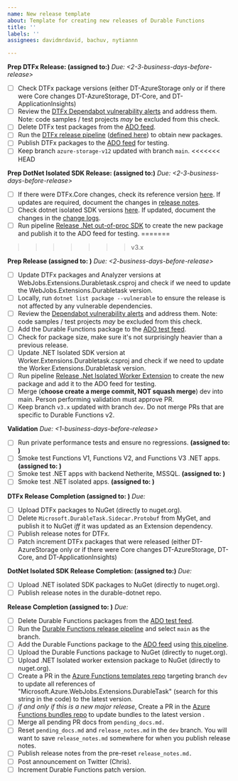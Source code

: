 ```yaml
---
name: New release template
about: Template for creating new releases of Durable Functions
title: ''
labels: ''
assignees: davidmrdavid, bachuv, nytiannn

---
```


**Prep DTFx Release: (assigned to:)**
_Due: <2-3-business-days-before-release>_
- [ ] Check DTFx package versions (either DT-AzureStorage only or if there were Core changes DT-AzureStorage, DT-Core, and DT-ApplicationInsights)
- [ ] Review the [DTFx Dependabot vulnerability alerts](https://github.com/Azure/durabletask/security/dependabot) and address them. Note: code samples / test projects _may_ be excluded from this check.
- [ ] Delete DTFx test packages from the [ADO feed](https://dev.azure.com/durabletaskframework/Durable%20Task%20Framework%20CI/_artifacts/feed/durabletask).
- [ ] Run the [DTFx release pipeline](https://durabletaskframework.visualstudio.com/Durable%20Task%20Framework%20CI/_build?definitionId=21) ([defined here](https://github.com/Azure/durabletask/blob/main/azure-pipelines-release.yml)) to obtain new packages.
- [ ] Publish DTFx packages to the [ADO feed](https://dev.azure.com/durabletaskframework/Durable%20Task%20Framework%20CI/_artifacts/feed/durabletask) for testing.
- [ ] Keep branch `azure-storage-v12` updated with branch `main`.
<<<<<<< HEAD

**Prep DotNet Isolated SDK Release: (assigned to:)**
_Due: <2-3-business-days-before-release>_
- [ ] If there were DTFx.Core changes, check its reference version [here](https://github.com/microsoft/durabletask-dotnet/blob/c838535adb6aedb6671cf193389ce63a6b4a9b24/src/Abstractions/Abstractions.csproj#L10). If updates are required, document the changes in [release notes](https://github.com/microsoft/durabletask-dotnet/blob/c838535adb6aedb6671cf193389ce63a6b4a9b24/src/Abstractions/RELEASENOTES.md).
- [ ] Check dotnet isolated SDK versions [here](https://github.com/microsoft/durabletask-dotnet/blob/c838535adb6aedb6671cf193389ce63a6b4a9b24/eng/targets/Release.props#L20). If updated, document the changes in the [change logs](https://github.com/microsoft/durabletask-dotnet/blob/c838535adb6aedb6671cf193389ce63a6b4a9b24/CHANGELOG.md).
- [ ] Run pipeline [Release .Net out-of-proc SDK](https://durabletaskframework.visualstudio.com/Durable%20Task%20Framework%20CI/_build?definitionId=29) to create the new package and publish it to the ADO feed for testing.
=======
>>>>>>> v3.x

**Prep Release (assigned to: )**
_Due: <2-business-days-before-release>_
- [ ] Update DTFx packages and Analyzer versions at WebJobs.Extensions.Durabletask.csproj and check if we need to update the WebJobs.Extensions.Durabletask version.
- [ ] Locally, run `dotnet list package --vulnerable` to ensure the release is not affected by any vulnerable dependencies.
- [ ] Review the [Dependabot vulnerability alerts](https://github.com/Azure/azure-functions-durable-extension/security/dependabot) and address them. Note: code samples / test projects _may_ be excluded from this check.
- [ ] Add the Durable Functions package to the [ADO test feed](https://dev.azure.com/durabletaskframework/Durable%20Task%20Framework%20CI/_artifacts/feed/durabletask-test).
- [ ] Check for package size, make sure it's not surprisingly heavier than a previous release.
- [ ] Update .NET Isolated SDK version at Worker.Extensions.Durabletask.csproj and check if we need to update the Worker.Extensions.Durabletask version.
- [ ] Run pipeline [Release .Net Isolated Worker Extension](https://durabletaskframework.visualstudio.com/Durable%20Task%20Framework%20CI/_build?definitionId=30) to create the new package and add it to the ADO feed for testing.
- [ ] Merge (**choose create a merge commit, NOT squash merge**) dev into main. Person performing validation must approve PR.
- [ ] Keep branch `v3.x` updated with branch `dev`. Do not merge PRs that are specific to Durable Functions v2.

**Validation**
_Due: <1-business-days-before-release>_
- [ ] Run private performance tests and ensure no regressions. **(assigned to: )**
- [ ] Smoke test Functions V1, Functions V2, and Functions V3 .NET apps. **(assigned to: )**
- [ ] Smoke test .NET apps with backend Netherite, MSSQL. **(assigned to: )**
- [ ] Smoke test .NET isolated apps. **(assigned to: )**

**DTFx Release Completion (assigned to: )**
_Due: <release-deadline>_
- [ ] Upload DTFx packages to NuGet (directly to nuget.org).
- [ ] Delete `Microsoft.DurableTask.Sidecar.Protobuf` from MyGet, and publish it to NuGet _iff_ it was updated as an Extension dependency. 
- [ ] Publish release notes for DTFx.
- [ ] Patch increment DTFx packages that were released (either DT-AzureStorage only or if there were Core changes DT-AzureStorage, DT-Core, and DT-ApplicationInsights)

**DotNet Isolated SDK Release Completion: (assigned to:)**
_Due: <release-deadline>_
- [ ] Upload .NET isolated SDK packages to NuGet (directly to nuget.org).
- [ ] Publish release notes in the durable-dotnet repo.

**Release Completion (assigned to: )**
_Due: <release-deadline>_
- [ ] Delete Durable Functions packages from the [ADO test feed](https://dev.azure.com/durabletaskframework/Durable%20Task%20Framework%20CI/_artifacts/feed/durabletask-test).
- [ ] Run the [Durable Functions release pipeline](https://dev.azure.com/durabletaskframework/Durable%20Task%20Framework%20CI/_build?definitionId=23) and select `main` as the branch.
- [ ] Add the Durable Functions package to the [ADO feed](https://dev.azure.com/durabletaskframework/Durable%20Task%20Framework%20CI/_artifacts/feed/durabletask) using [this pipeline](https://dev.azure.com/durabletaskframework/Durable%20Task%20Framework%20CI/_release?_a=releases&view=mine&definitionId=11).
- [ ] Upload the Durable Functions package to NuGet (directly to nuget.org).
- [ ] Upload .NET Isolated worker extension package to NuGet (directly to nuget.org).
- [ ] Create a PR in the [Azure Functions templates repo](https://github.com/Azure/azure-functions-templates) targeting branch `dev` to update all references of "Microsoft.Azure.WebJobs.Extensions.DurableTask" (search for this string in the code) to the latest version.
- [ ] _if and only if this is a new major release_, Create a PR in the [Azure Functions bundles repo](https://github.com/Azure/azure-functions-extension-bundles) to update bundles to the latest version .
- [ ] Merge all pending PR docs from `pending_docs.md.`
- [ ] Reset `pending_docs.md` and `release_notes.md` in the `dev` branch. You will want to save `release_notes.md` somewhere for when you publish release notes.
- [ ] Publish release notes from the pre-reset `release_notes.md.`
- [ ] Post announcement on Twitter (Chris).
- [ ] Increment Durable Functions patch version.
